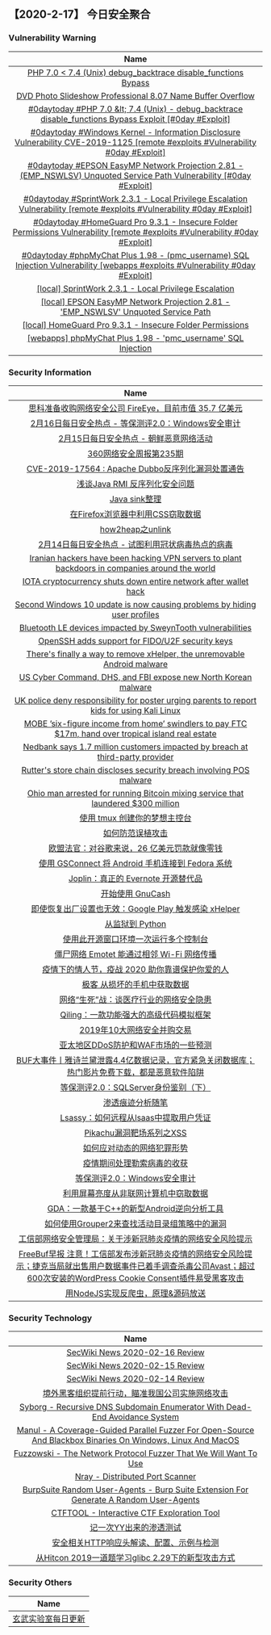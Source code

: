 
 ##   【2020-2-17】 今日安全聚合


###  						       							Vulnerability Warning

|                             Name                             |
| :----------------------------------------------------------: |
|[PHP 7.0 <  7.4 (Unix) debug_backtrace disable_functions Bypass](https://cxsecurity.com/issue/WLB-2020020075)|
|[DVD Photo Slideshow Professional 8.07 Name Buffer Overflow](https://cxsecurity.com/issue/WLB-2020020074)|
|[#0daytoday #PHP 7.0 &amp;lt; 7.4 (Unix) - debug_backtrace disable_functions Bypass Exploit [#0day #Exploit]](http://0day.today/exploits/33969)|
|[#0daytoday #Windows Kernel - Information Disclosure Vulnerability CVE-2019-1125 [remote #exploits #Vulnerability #0day #Exploit]](http://0day.today/exploits/33968)|
|[#0daytoday #EPSON EasyMP Network Projection 2.81 - (EMP_NSWLSV) Unquoted Service Path Vulnerability [#0day #Exploit]](http://0day.today/exploits/33967)|
|[#0daytoday #SprintWork 2.3.1 - Local Privilege Escalation Vulnerability [remote #exploits #Vulnerability #0day #Exploit]](http://0day.today/exploits/33966)|
|[#0daytoday #HomeGuard Pro 9.3.1 - Insecure Folder Permissions Vulnerability [remote #exploits #Vulnerability #0day #Exploit]](http://0day.today/exploits/33965)|
|[#0daytoday #phpMyChat Plus 1.98 - (pmc_username) SQL Injection Vulnerability [webapps #exploits #Vulnerability #0day #Exploit]](http://0day.today/exploits/33964)|
|[[local] SprintWork 2.3.1 - Local Privilege Escalation](https://www.exploit-db.com/exploits/48070)|
|[[local] EPSON EasyMP Network Projection 2.81 - 'EMP_NSWLSV' Unquoted Service Path](https://www.exploit-db.com/exploits/48069)|
|[[local] HomeGuard Pro 9.3.1 - Insecure Folder Permissions](https://www.exploit-db.com/exploits/48068)|
|[[webapps] phpMyChat Plus 1.98 - 'pmc_username' SQL Injection](https://www.exploit-db.com/exploits/48066)|

### 						        							Security Information
|                             Name                                    |
| :----------------------------------------------------------: |
|[思科准备收购网络安全公司 FireEye，目前市值 35.7 亿美元](https://www.anquanke.com/post/id/198820)|
|[2月16日每日安全热点 - 等保测评2.0：Windows安全审计](https://www.anquanke.com/post/id/198815)|
|[2月15日每日安全热点 - 朝鲜恶意网络活动](https://www.anquanke.com/post/id/198809)|
|[360网络安全周报第235期](https://www.anquanke.com/post/id/198800)|
|[CVE-2019-17564 : Apache Dubbo反序列化漏洞处置通告](https://www.anquanke.com/post/id/198747)|
|[浅谈Java RMI 反序列化安全问题](https://www.anquanke.com/post/id/197829)|
|[Java sink整理](https://www.anquanke.com/post/id/198363)|
|[在Firefox浏览器中利用CSS窃取数据](https://www.anquanke.com/post/id/198723)|
|[how2heap之unlink](https://www.anquanke.com/post/id/197481)|
|[2月14日每日安全热点 - 试图利用冠状病毒热点的病毒](https://www.anquanke.com/post/id/198725)|
|[Iranian hackers have been hacking VPN servers to plant backdoors in companies around the world](https://www.zdnet.com/article/iranian-hackers-have-been-hacking-vpn-servers-to-plant-backdoors-in-companies-around-the-world/#ftag=RSSbaffb68)|
|[IOTA cryptocurrency shuts down entire network after wallet hack](https://www.zdnet.com/article/iota-cryptocurrency-shuts-down-entire-network-after-wallet-hack/#ftag=RSSbaffb68)|
|[Second Windows 10 update is now causing problems by hiding user profiles](https://www.zdnet.com/article/second-windows-10-update-is-now-causing-problems-by-hiding-user-profiles/#ftag=RSSbaffb68)|
|[Bluetooth LE devices impacted by SweynTooth vulnerabilities](https://www.zdnet.com/article/unknown-number-of-bluetooth-le-devices-impacted-by-sweyntooth-vulnerabilities/#ftag=RSSbaffb68)|
|[OpenSSH adds support for FIDO/U2F security keys](https://www.zdnet.com/article/openssh-adds-support-for-fidou2f-security-keys/#ftag=RSSbaffb68)|
|[There's finally a way to remove xHelper, the unremovable Android malware](https://www.zdnet.com/article/theres-finally-a-way-to-remove-xhelper-the-unremovable-android-malware/#ftag=RSSbaffb68)|
|[US Cyber Command, DHS, and FBI expose new North Korean malware](https://www.zdnet.com/article/us-cyber-command-dhs-and-fbi-expose-new-north-korean-malware/#ftag=RSSbaffb68)|
|[UK police deny responsibility for poster urging parents to report kids for using Kali Linux](https://www.zdnet.com/article/uk-police-distance-themselves-from-poster-warning-parents-to-report-kids-for-using-kali-linux/#ftag=RSSbaffb68)|
|[MOBE ’six-figure income from home’ swindlers to pay FTC $17m, hand over tropical island real estate](https://www.zdnet.com/article/mobe-six-figure-income-from-home-scheme-to-pay-ftc-17m-for-swindling-users/#ftag=RSSbaffb68)|
|[Nedbank says 1.7 million customers impacted by breach at third-party provider](https://www.zdnet.com/article/nedbank-says-1-7-million-customers-impacted-by-breach-at-third-party-provider/#ftag=RSSbaffb68)|
|[Rutter's store chain discloses security breach involving POS malware](https://www.zdnet.com/article/rutters-store-chain-discloses-security-breach-involving-pos-malware/#ftag=RSSbaffb68)|
|[Ohio man arrested for running Bitcoin mixing service that laundered $300 million](https://www.zdnet.com/article/ohio-man-arrested-for-running-bitcoin-mixing-service-that-laundered-300-million/#ftag=RSSbaffb68)|
|[使用 tmux 创建你的梦想主控台](https://linux.cn/article-11900-1.html?utm_source=rss&utm_medium=rss)|
|[如何防范误植攻击](https://linux.cn/article-11899-1.html?utm_source=rss&utm_medium=rss)|
|[欧盟法官：对谷歌来说，26 亿美元罚款就像零钱](https://linux.cn/article-11898-1.html?utm_source=rss&utm_medium=rss)|
|[使用 GSConnect 将 Android 手机连接到 Fedora 系统](https://linux.cn/article-11897-1.html?utm_source=rss&utm_medium=rss)|
|[Joplin：真正的 Evernote 开源替代品](https://linux.cn/article-11896-1.html?utm_source=rss&utm_medium=rss)|
|[开始使用 GnuCash](https://linux.cn/article-11895-1.html?utm_source=rss&utm_medium=rss)|
|[即使恢复出厂设置也无效：Google Play 触发感染 xHelper](https://linux.cn/article-11894-1.html?utm_source=rss&utm_medium=rss)|
|[从监狱到 Python](https://linux.cn/article-11893-1.html?utm_source=rss&utm_medium=rss)|
|[使用此开源窗口环境一次运行多个控制台](https://linux.cn/article-11892-1.html?utm_source=rss&utm_medium=rss)|
|[僵尸网络 Emotet 能通过相邻 Wi-Fi 网络传播](https://linux.cn/article-11891-1.html?utm_source=rss&utm_medium=rss)|
|[疫情下的情人节，疫战 2020 助你靠谱保护你爱的人](https://linux.cn/article-11890-1.html?utm_source=rss&utm_medium=rss)|
|[极客  从损坏的手机中获取数据](https://www.freebuf.com/geek/226538.html)|
|[网络“生死”战：谈医疗行业的网络安全隐患](https://www.freebuf.com/articles/neopoints/226820.html)|
|[Qiling：一款功能强大的高级代码模拟框架](https://www.freebuf.com/articles/terminal/226494.html)|
|[2019年10大网络安全并购交易](https://www.freebuf.com/articles/network/226469.html)|
|[亚太地区DDoS防护和WAF市场的一些预测](https://www.freebuf.com/news/227097.html)|
|[BUF大事件丨雅诗兰黛泄露4.4亿数据记录，官方紧急关闭数据库；热门影片免费下载，都是恶意软件陷阱](https://www.freebuf.com/news/227293.html)|
|[等保测评2.0：SQLServer身份鉴别（下）](https://www.freebuf.com/articles/database/226485.html)|
|[渗透痕迹分析随笔](https://www.freebuf.com/articles/others-articles/226423.html)|
|[Lsassy：如何远程从lsaas中提取用户凭证](https://www.freebuf.com/sectool/226170.html)|
|[Pikachu漏洞靶场系列之XSS](https://www.freebuf.com/articles/web/226367.html)|
|[如何应对动态的网络犯罪形势](https://www.freebuf.com/articles/network/226408.html)|
|[疫情期间处理勒索病毒的收获](https://www.freebuf.com/articles/es/226654.html)|
|[等保测评2.0：Windows安全审计](https://www.freebuf.com/articles/system/226033.html)|
|[利用屏幕亮度从非联网计算机中窃取数据](https://www.freebuf.com/articles/system/226518.html)|
|[GDA：一款基于C++的新型Android逆向分析工具](https://www.freebuf.com/sectool/226185.html)|
|[如何使用Grouper2来查找活动目录组策略中的漏洞](https://www.freebuf.com/articles/network/226495.html)|
|[工信部网络安全管理局：关于涉新冠肺炎疫情的网络安全风险提示](https://www.freebuf.com/news/227209.html)|
|[FreeBuf早报  注意！工信部发布涉新冠肺炎疫情的网络安全风险提示；捷克当局就出售用户数据事件已着手调查杀毒公司Avast；超过600次安装的WordPress Cookie Consent插件易受黑客攻击](https://www.freebuf.com/news/227187.html)|
|[用NodeJS实现反爬虫，原理&源码放送](https://www.freebuf.com/articles/web/226038.html)|

### 						        							Security  Technology
|                             Name                                    |
| :----------------------------------------------------------: |
|[SecWiki News 2020-02-16 Review](http://www.sec-wiki.com/?2020-02-16)|
|[SecWiki News 2020-02-15 Review](http://www.sec-wiki.com/?2020-02-15)|
|[SecWiki News 2020-02-14 Review](http://www.sec-wiki.com/?2020-02-14)|
|[境外黑客组织提前行动，瞄准我国公司实施网络攻击](https://paper.seebug.org/1120/)|
|[Syborg - Recursive DNS Subdomain Enumerator With Dead-End Avoidance System](http://www.kitploit.com/2020/02/syborg-recursive-dns-subdomain.html)|
|[Manul - A Coverage-Guided Parallel Fuzzer For Open-Source And Blackbox Binaries On Windows, Linux And MacOS](http://www.kitploit.com/2020/02/manul-coverage-guided-parallel-fuzzer.html)|
|[Fuzzowski - The Network Protocol Fuzzer That We Will Want To Use](http://www.kitploit.com/2020/02/fuzzowski-network-protocol-fuzzer-that.html)|
|[Nray - Distributed Port Scanner](http://www.kitploit.com/2020/02/nray-distributed-port-scanner.html)|
|[BurpSuite Random User-Agents - Burp Suite Extension For Generate A Random User-Agents](http://www.kitploit.com/2020/02/burpsuite-random-user-agents-burp-suite.html)|
|[CTFTOOL - Interactive CTF Exploration Tool](http://www.kitploit.com/2020/02/ctftool-interactive-ctf-exploration-tool.html)|
|[记一次YY出来的渗透测试](http://xz.aliyun.com/t/7203)|
|[安全相关HTTP响应头解读、配置、示例与检测](http://xz.aliyun.com/t/7202)|
|[从Hitcon 2019一道题学习glibc 2.29下的新型攻击方式](http://xz.aliyun.com/t/7192)|

### 						        							Security  Others
|                             Name                                    |
| :----------------------------------------------------------: |
|[玄武实验室每日更新](https://weibo.com/p/1006065582522936/wenzhang?from=page_100606_profile&wvr=6&mod=wenzhangmore)|

